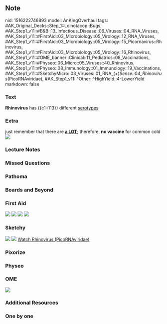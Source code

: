 ## Note
nid: 1516222746893
model: AnKingOverhaul
tags: #AK_Original_Decks::Step_1::Lolnotacop::Bugs, #AK_Step1_v11::#B&B::13_Infectious_Disease::06_Viruses::04_RNA_Viruses, #AK_Step1_v11::#FirstAid::03_Microbiology::05_Virology::12_RNA_Viruses, #AK_Step1_v11::#FirstAid::03_Microbiology::05_Virology::15_Picornavirus::Rhinovirus, #AK_Step1_v11::#FirstAid::03_Microbiology::05_Virology::16_Rhinovirus, #AK_Step1_v11::#OME_banner::Clinical::11_Pediatrics::08_Vaccinations, #AK_Step1_v11::#Physeo::06_Micro::05_Viruses::40_Rhinovirus, #AK_Step1_v11::#Physeo::08_Immunology::01_Immunology::19_Vaccinations, #AK_Step1_v11::#SketchyMicro::03_Viruses::01_RNA_(+)_Sense::04_Rhinovirus_(PicoRNAviridae), #AK_Step1_v11::^Other::^HighYield::4-LowerYield
markdown: false

### Text
<b>Rhinovirus</b> has {{c1::113}} different <u>serotypes</u>

### Extra
<div>
  just remember that there are <u style="font-weight: bold;">a
  LOT</u>; therefore, <b>no vaccine</b> for common cold
</div><img src="paste-16535624090044.jpg">

### Lecture Notes


### Missed Questions


### Pathoma


### Boards and Beyond


### First Aid
<img src="tmpyuqrsjt5.png"> <img src="tmpt4q7pz7u.png"> <img src=
"tmppvy453og.png"> <img src="tmpb81mw0m9.png">

### Sketchy
<img src="paste-65841848647683.jpg"> <img src=
"Screen%20Shot%202019-10-11%20at%208.25.33%20AM.png"> <a href=
"https://dashboard.sketchy.com/study/medical/courses/medical-microbiology/units/medical-microbiology-viruses/videos/medical-microbiology-viruses-rna-viruses-positive-sense-rhinovirus-picornaviridae?utm_source=anki&utm_medium=partnership&utm_campaign=february_update&utm_content=medical">
Watch Rhinovirus (PicoRNAviridae)</a>

### Pixorize


### Physeo


### OME
<div class="ome-widget">
  <a href=
  "https://onlinemeded.org/spa/pediatrics/vaccinations/acquire?ref=anki">
  <img src="_OME_AnkiFlashcards_Lesson_6.png"></a>
</div>

### Additional Resources


### One by one

